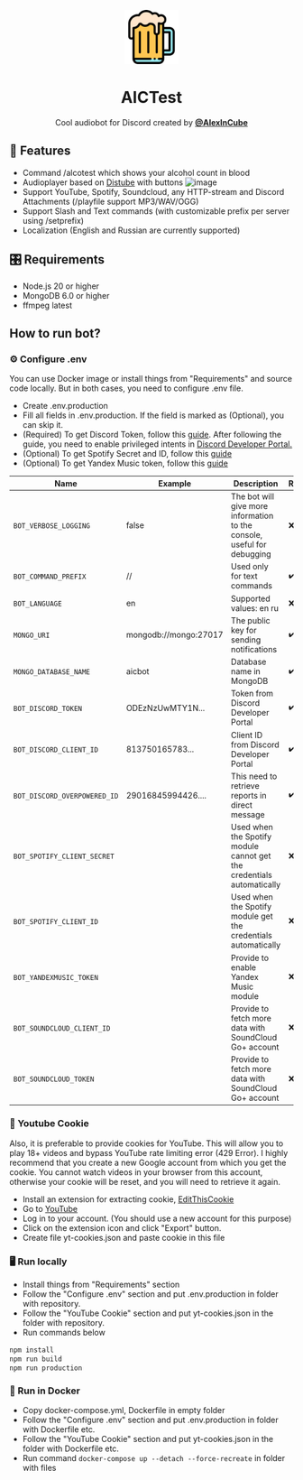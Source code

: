 <p align="center">
    <img width="96" src="icons/logo.png" alt="BotLogo">
</p>
<h1 align="center">AICTest</h1>
<p align="center">
Cool audiobot for Discord created by <a href="https://vk.com/alexincube"><b>@AlexInCube</b></a></p>

## 🌟 Features
- Command /alcotest which shows your alcohol count in blood
- Audioplayer based on [Distube](https://github.com/skick1234/DisTube) with buttons ![image](https://i.imgur.com/zqQ6ViY.png)
- Support YouTube, Spotify, Soundcloud, any HTTP-stream and Discord Attachments (/playfile support MP3/WAV/OGG)
- Support Slash and Text commands (with customizable prefix per server using /setprefix)
- Localization (English and Russian are currently supported)

## 🎛️ Requirements
- Node.js 20 or higher
- MongoDB 6.0 or higher
- ffmpeg latest

## How to run bot?
### ⚙️ Configure .env
You can use Docker image or install things from "Requirements" and source code locally.
But in both cases, you need to configure .env file.

- Create .env.production
- Fill all fields in .env.production. If the field is marked as (Optional), you can skip it.
- (Required) To get Discord Token, follow this [guide](https://discordjs.guide/preparations/setting-up-a-bot-application.html#creating-your-bot). After following the guide, you need to enable privileged intents in [Discord Developer Portal.](https://github.com/AlexInCube/AlCoTest/assets/25522245/fdbcdcf1-9501-47f0-93bf-7e76806f623f)
- (Optional) To get Spotify Secret and ID, follow this [guide](https://stevesie.com/docs/pages/spotify-client-id-secret-developer-api)
- (Optional) To get Yandex Music token, follow this [guide](https://github.com/MarshalX/yandex-music-api/discussions/513)

| Name                         | Example               | Description                                                             | Required? |
|------------------------------|-----------------------|-------------------------------------------------------------------------|-----------|
| `BOT_VERBOSE_LOGGING`        | false                 | The bot will give more information to the console, useful for debugging | ❌         |
| `BOT_COMMAND_PREFIX`         | //                    | Used only for text commands                                             | ✔️        |
| `BOT_LANGUAGE`               | en                    | Supported values: en ru                                                 | ❌         |
| `MONGO_URI`                  | mongodb://mongo:27017 | The public key for sending notifications                                | ✔️        |
| `MONGO_DATABASE_NAME`        | aicbot                | Database name in MongoDB                                                | ✔️        |
| `BOT_DISCORD_TOKEN`          | ODEzNzUwMTY1N...      | Token from Discord Developer Portal                                     | ✔️        |
| `BOT_DISCORD_CLIENT_ID`      | 813750165783...       | Client ID from Discord Developer Portal                                 | ✔️        |
| `BOT_DISCORD_OVERPOWERED_ID` | 29016845994426....    | This need to retrieve reports in direct message                         | ✔️        |
| `BOT_SPOTIFY_CLIENT_SECRET`  |                       | Used when the Spotify module cannot get the credentials automatically   | ❌         |
| `BOT_SPOTIFY_CLIENT_ID`      |                       | Used when the Spotify module get the credentials automatically          | ❌         |
| `BOT_YANDEXMUSIC_TOKEN`      |                       | Provide to enable Yandex Music module                                   | ❌         |
| `BOT_SOUNDCLOUD_CLIENT_ID`   |                       | Provide to fetch more data with SoundCloud Go+ account                  | ❌         |
| `BOT_SOUNDCLOUD_TOKEN`       |                       | Provide to fetch more data with SoundCloud Go+ account                  | ❌         |


### 🍪 Youtube Cookie
Also, it is preferable to provide cookies for YouTube.
This will allow you to play 18+ videos and bypass YouTube rate limiting error (429 Error).
I highly recommend that you create a new Google account from which you get the cookie.
You cannot watch videos in your browser from this account,
otherwise your cookie will be reset, and you will need to retrieve it again.

- Install an extension for extracting cookie, [EditThisCookie](https://www.editthiscookie.com/blog/2014/03/install-editthiscookie/)
- Go to [YouTube](https://www.youtube.com/)
- Log in to your account. (You should use a new account for this purpose)
- Click on the extension icon and click "Export" button.
- Create file yt-cookies.json and paste cookie in this file

### 🖥️ Run locally
- Install things from "Requirements" section
- Follow the "Configure .env" section and put .env.production in folder with repository.
- Follow the "YouTube Cookie" section and put yt-cookies.json in the folder with repository.
- Run commands below

```npm
npm install
npm run build
npm run production
```

### 🐋 Run in Docker
- Copy docker-compose.yml, Dockerfile in empty folder
- Follow the "Configure .env" section and put .env.production in folder with Dockerfile etc.
- Follow the "YouTube Cookie" section and put yt-cookies.json in the folder with Dockerfile etc.
- Run command ```docker-compose up --detach --force-recreate``` in folder with files
